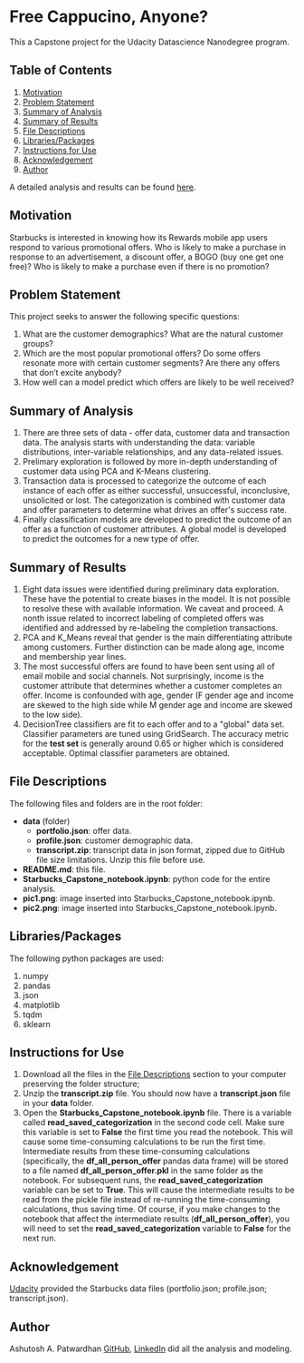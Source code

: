# Free Cappucino, Anyone? #
This a Capstone project for the Udacity Datascience Nanodegree program.

## Table of Contents ##
1. [Motivation](#motivation)
2. [Problem Statement](#problem_statement)
3. [Summary of Analysis](#summary_of_analysis)
4. [Summary of Results](#summary_of_results)
5. [File Descriptions](#file_descriptions)
6. [Libraries/Packages](#libraries_packages)
7. [Instructions for Use](#instructions_for_use)
8. [Acknowledgement](#acknowledgement)
9. [Author](#author)

A detailed analysis and results can be found [here](https://ashutosh-patwardhan.medium.com/free-cappuccino-anyone-55c3dd5af).

## Motivation<a name="motivation"></a> ##
Starbucks is interested in knowing how its Rewards mobile app users respond to various promotional offers. Who is likely to make a purchase in response to an advertisement, a discount offer, a BOGO (buy one get one free)? Who is likely to make a purchase even if there is no promotion?

## Problem Statement<a name="problem_statement"></a> ##

This project seeks to answer the following specific questions:
1. What are the customer demographics? What are the natural customer groups?
2. Which are the most popular promotional offers? Do some offers resonate more with certain customer segments? Are there any offers that don’t excite anybody?
3. How well can a model predict which offers are likely to be well received?

## Summary of Analysis<a name="summary_of_analysis"></a> ##
1. There are three sets of data - offer data, customer data and transaction data. The analysis starts with understanding the data: variable distributions, inter-variable relationships, and any data-related issues.
2. Prelimary exploration is followed by more in-depth understanding of customer data using PCA and K-Means clustering.
3. Transaction data is processed to categorize the outcome of each instance of each offer as either successful, unsuccessful, inconclusive, unsolicited or lost. The categorization is combined with customer data and offer parameters to determine what drives an offer's success rate.
4. Finally classification models are developed to predict the outcome of an offer as a function of customer attributes. A global model is developed to predict the outcomes for a new type of offer.

## Summary of Results<a name="summary_of_results"></a> ##
1. Eight data issues were identified during preliminary data exploration. These have the potential to create biases in the model. It is not possible to resolve these with available information. We caveat and proceed. A nonth issue related to incorrect labeling of completed offers was identified and addressed by re-labeling the completion transactions.
2. PCA and K_Means reveal that gender is the main differentiating attribute among customers. Further distinction can be made along age, income and membership year lines.
3. The most successful offers are found to have been sent using all of email mobile and social channels. Not surprisingly, income is the customer attribute that determines whether a customer completes an offer. Income is confounded with age, gender (F gender age and income are skewed to the high side while M gender age and income are skewed to the low side).
4. DecisionTree classifiers are fit to each offer and to a "global" data set. Classifier parameters are tuned using GridSearch. The accuracy metric for the **test set** is generally around 0.65 or higher which is considered acceptable. Optimal classifier parameters are obtained.

## File Descriptions<a name="file_descriptions"></a> ##
The following files and folders are in the root folder:
+ **data** (folder)
    + **portfolio.json**: offer data.
    + **profile.json**: customer demographic data.
    + **transcript.zip**: transcript data in json format, zipped due to GitHub file size limitations. Unzip this file before use.
+ **README.md**: this file.
+ **Starbucks_Capstone_notebook.ipynb**: python code for the entire analysis.
+ **pic1.png**: image inserted into Starbucks_Capstone_notebook.ipynb.
+ **pic2.png**: image inserted into Starbucks_Capstone_notebook.ipynb.

## Libraries/Packages<a name="libraries_packages"></a> ##
The following python packages are used:
1. numpy
2. pandas
3. json
4. matplotlib
5. tqdm
6. sklearn

## Instructions for Use<a name="instructions_for_use"></a> ##
1. Download all the files in the [File Descriptions](#file_descriptions) section to your computer preserving the folder structure;
2. Unzip the **transcript.zip** file. You should now have a **transcript.json** file in your **data** folder.
3. Open the **Starbucks_Capstone_notebook.ipynb** file. There is a variable called **read_saved_categorization** in the second code cell. Make sure this variable is set to **False** the first time you read the notebook. This will cause some time-consuming calculations to be run the first time. Intermediate results from these time-consuming calculations (specifically, the **df_all_person_offer** pandas data frame) will be stored to a file named **df_all_person_offer.pkl** in the same folder as the notebook. For subsequent runs, the **read_saved_categorization** variable can be set to **True**. This will cause the intermediate results to be read from the pickle file instead of re-running the time-consuming calculations, thus saving time. Of course, if you make changes to the notebook that affect the intermediate results (**df_all_person_offer**), you will need to set the **read_saved_categorization** variable to **False** for the next run.

## Acknowledgement<a name="acknowledgement"></a> ##
[Udacity](http://www.udacity.com) provided the Starbucks data files (portfolio.json; profile.json; transcript.json).

## Author<a name="author"></a> ##
Ashutosh A. Patwardhan [GitHub](https://github.com/a1pat), [LinkedIn](https://www.linkedin.com/in/ashutosh-patwardhan/) did all the analysis and modeling.
